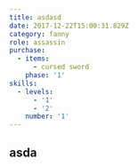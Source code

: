 ```yaml
---
title: asdasd
date: 2017-12-22T15:00:31.829Z
category: fanny
role: assassin
purchase:
  - items:
      - cursed sword
    phase: '1'
skills:
  - levels:
      - '1'
      - '2'
    number: '1'
---
```

## asda
